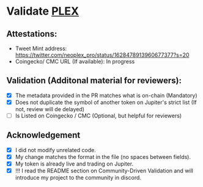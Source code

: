 # Validate [PLEX](https://solscan.io/token/{4uEUE7NJCbEpo5SGwyyfx7CgapJtMzDd2QFPR27Qi3W1})

## Attestations:
- Tweet Mint address: https://twitter.com/neoplex_pro/status/1628478913960677377?s=20
- Coingecko/ CMC URL (If available): In progress

## Validation (Additonal material for reviewers):
- [x] The metadata provided in the PR matches what is on-chain (Mandatory)
- [x] Does not duplicate the symbol of another token on Jupiter's strict list (If not, review will de delayed)
- [ ] Is Listed on Coingecko / CMC (Optional, but helpful for reviewers)  

## Acknowledgement
- [x] I did not modify unrelated code.
- [x] My change matches the format in the file (no spaces between fields).
- [x] My token is already live and trading on Jupiter.
- [x] !!! I read the README section on Community-Driven Validation and will introduce my project to the community in discord.
